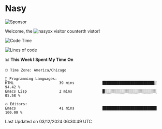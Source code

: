 # Nasy

<!--
<p align="center">
<img height="200" src="https://github-readme-stats.vercel.app/api?username=nasyxx&count_private=true&show_icons=true&theme=dracula&include_all_commits=true"/>
<img height="200" src="https://github-readme-stats.vercel.app/api/top-langs/?username=nasyxx&theme=dracula&hide=html,jupyter+notebook&count_private=true&show_icons=true"/>
</p>

  
----------------
-->

![Sponsor](https://img.shields.io/static/v1.svg?label=Sponsor&message=%E2%9D%A4&logo=GitHub&style=flat&color=pink)
 
Welcome, the ![nasyxx visitor counter](https://count.getloli.com/get/@nasyxx?theme=rule34)th vistor!
 
<!--START_SECTION:waka-->
![Code Time](http://img.shields.io/badge/Code%20Time-4%2C724%20hrs%2053%20mins-blue)

![Lines of code](https://img.shields.io/badge/From%20Hello%20World%20I%27ve%20Written-6.3%20million%20lines%20of%20code-blue)

📊 **This Week I Spent My Time On** 

```text
🕑︎ Time Zone: America/Chicago

💬 Programming Languages: 
HTML                     39 mins             ████████████████████████░   94.42 % 
Emacs Lisp               2 mins              █░░░░░░░░░░░░░░░░░░░░░░░░   05.58 % 

🔥 Editors: 
Emacs                    41 mins             █████████████████████████   100.00 % 
```


 Last Updated on 03/12/2024 06:30:49 UTC
<!--END_SECTION:waka-->

<!-- ![visitors](https://visitor-badge.laobi.icu/badge?page_id=nasyxx.nasyxx) -->
